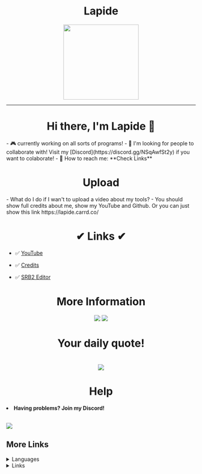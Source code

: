 <h1 align = "center">Lapide</h1>
  <p  align = "center"><img src="https://avatars.githubusercontent.com/u/64395933?v=4" width="200"></img></p>
  <hr>

  
<h1  align = "center"> Hi there, I'm Lapide 👋 </h1>
- 🎮 currently working on all sorts of programs!
- 🎇 I'm looking for people to collaborate with! Visit my [Discord](https://discord.gg/NSqAwfSt2y) if you want to colaborate!
- 🧵 How to reach me: **Check Links**

<h1 align = "center">Upload</h1>
- What do I do if I wan't to upload a video about my tools?
- You should show full credits about me, show my YouTube and Github. Or you can just show this link https://lapide.carrd.co/
<h1  align = "center">✔ Links ✔</h1>

- ✅ [YouTube](https://www.youtube.com/channel/UCL3XW3JfhRCZpeHJOFAV56Q)

- ✅ [Credits](https://lapide.carrd.co/)

- ✅ [SRB2 Editor](https://srb2-editor.glitch.me/)

<h1 align = "center"> More Information </h1>
<p align = "center">


<img src="https://github-readme-stats.vercel.app/api?username=nonumbershere&theme=material-palenight&show_icons=true">
<img src="https://github-readme-stats.vercel.app/api/top-langs/?username=nonumbershere&langs_count=17&theme=material-palenight&layout=compact">

<br>

  
</p>
<h1 align = "center">Your daily quote!<h1>
<p align = "center">
  <img src = "https://github-readme-quotes.herokuapp.com/quote?theme=nightowl&animation=grow_out_in&layout=churchill&font=Redressed" >
</p>

<h1 align = "center">Help</h1>
<p align = "center">
  
 <li><b>Having problems? Join my Discord!</b>
  </li>
  <br>
  
  <a href="https://discord.gg/N6vQDFv9gg"><img src="https://discord.com/api/guilds/844672127420203018/widget.png?style=banner4" /></a>
  </p>
  <h2>More Links</h2>
<details>
  <summary>Languages</summary>
  
  - [x] Javascript
  - [x] Python
  - [x] C#
  - [x] C++
  - [x] Batch
  - [x] HTML
  - [x] TypeScript
  - [ ] Objective C
  - [ ] Ruby
  - [ ] Java
  - [ ] C
  
  </details>
  
  <details>
    <summary>Links</summary>
    <li><a href="https://www.youtube.com/channel/UCL3XW3JfhRCZpeHJOFAV56Q?sub_confirmation=1">YouTube</a></li>
  </details>
